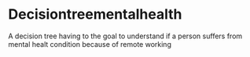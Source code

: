 # Decisiontreementalhealth
A decision tree having to the goal to understand if a person suffers from mental healt condition because of remote working

